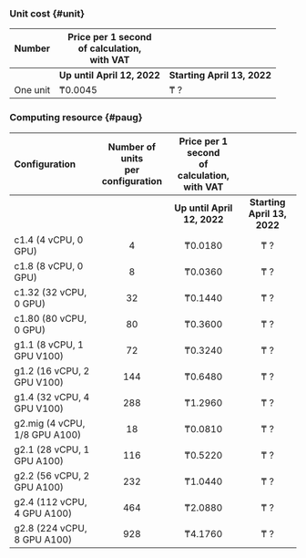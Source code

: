 ### Unit cost {#unit}

| Number | Price per 1 second <br>of calculation, <br>with VAT | |
| ----- | ----- | --- |
| | **Up until April 12, 2022** | **Starting  April 13, 2022** |
| One unit | ₸0.0045 | ₸ ? |
  
### Computing resource {#paug}

| Configuration | Number of units <br>per configuration | Price per 1 second <br>of calculation,<br>with VAT |  |
|:---|:---:|:---:|:---:|
| | | **Up until April 12, 2022** | **Starting  April 13, 2022** |
| c1.4 (4 vCPU, 0 GPU) | 4 | ₸0.0180 | ₸ ? |
| c1.8 (8 vCPU, 0 GPU) | 8 | ₸0.0360 | ₸ ?  |
| c1.32 (32 vCPU, 0 GPU) | 32 | ₸0.1440 | ₸ ? |
| c1.80 (80 vCPU, 0 GPU) | 80 | ₸0.3600 | ₸ ? |
| g1.1 (8 vCPU, 1 GPU V100) | 72 | ₸0.3240 | ₸ ? | 
| g1.2 (16 vCPU, 2 GPU V100) | 144 | ₸0.6480 | ₸ ?  |
| g1.4 (32 vCPU, 4 GPU V100) | 288 | ₸1.2960 | ₸ ? |
| g2.mig (4 vCPU, 1/8 GPU A100) | 18 | ₸0.0810 | ₸ ? | 
| g2.1 (28 vCPU, 1 GPU A100)  | 116 | ₸0.5220 | ₸ ? |
| g2.2 (56 vCPU, 2 GPU A100)   | 232 | ₸1.0440 | ₸ ? |
| g2.4 (112 vCPU, 4 GPU A100) | 464 | ₸2.0880 | ₸ ? |
| g2.8 (224 vCPU, 8 GPU A100) | 928 | ₸4.1760 | ₸ ?  |